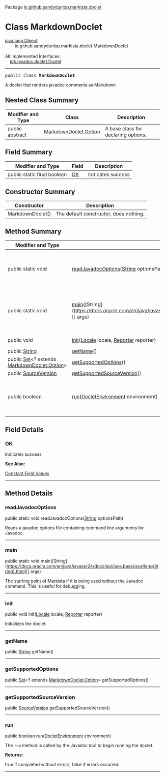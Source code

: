 Package [io.github.sandydunlop.markista.doclet](index.md)

# Class MarkdownDoclet
[java.lang.Object](https://docs.oracle.com/en/java/javase/24/docs/api/java.base/java/lang/Object.html)<br/>
        io.github.sandydunlop.markista.doclet.MarkdownDoclet<br/>
<br/>
All Implemented Interfaces:<br/>
    [jdk.javadoc.doclet.Doclet](https://docs.oracle.com/en/java/javase/24/docs/api/jdk.javadoc/jdk/javadoc/doclet/Doclet.html)


----

<span style="font-family: monospace;">public class __MarkdownDoclet__</span>

A doclet that renders javadoc comments as Markdown


## Nested Class Summary

| Modifier and Type | Class                                             | Description                         |
|-------------------|---------------------------------------------------|-------------------------------------|
| public abstract   | [MarkdownDoclet.Option](MarkdownDoclet.Option.md) | A base class for declaring options. |

## Field Summary

| Modifier and Type           | Field     | Description       |
|-----------------------------|-----------|-------------------|
| public static final boolean | [OK](#ok) | Indicates success |

## Constructor Summary

| Constructor      | Description                            |
|------------------|----------------------------------------|
| MarkdownDoclet() | The default constructor, does nothing. |

## Method Summary

| Modifier and Type                                                                                                                                          | Method                                                                                                                                                                                                                                   | Description                                                                     |
|------------------------------------------------------------------------------------------------------------------------------------------------------------|------------------------------------------------------------------------------------------------------------------------------------------------------------------------------------------------------------------------------------------|---------------------------------------------------------------------------------|
| public static void                                                                                                                                         | [readJavadocOptions](#readjavadocoptions)([String](https://docs.oracle.com/en/java/javase/24/docs/api/java.base/java/lang/String.html) optionsPath)                                                                                      | Reads a javadoc.options file containing command line arguments for Javadoc.     |
| public static void                                                                                                                                         | [main](#main)([String\](https://docs.oracle.com/en/java/javase/24/docs/api/java.base/java/lang/String\.html)[] args)                                                                                                                     | The starting point of Markista if it is being used without the Javadoc command. |
| public void                                                                                                                                                | [init](#init)([Locale](https://docs.oracle.com/en/java/javase/24/docs/api/java.base/java/util/Locale.html) locale, [Reporter](https://docs.oracle.com/en/java/javase/24/docs/api/jdk.javadoc/jdk/javadoc/doclet/Reporter.html) reporter) | Initializes the doclet.                                                         |
| public [String](https://docs.oracle.com/en/java/javase/24/docs/api/java.base/java/lang/String.html)                                                        | [getName](#getname)()                                                                                                                                                                                                                    |                                                                                 |
| public [Set](https://docs.oracle.com/en/java/javase/24/docs/api/java.base/java/util/Set.html)<? extends [MarkdownDoclet.Option](MarkdownDoclet.Option.md)> | [getSupportedOptions](#getsupportedoptions)()                                                                                                                                                                                            |                                                                                 |
| public [SourceVersion](https://docs.oracle.com/en/java/javase/24/docs/api/java.compiler/javax/lang/model/SourceVersion.html)                               | [getSupportedSourceVersion](#getsupportedsourceversion)()                                                                                                                                                                                |                                                                                 |
| public boolean                                                                                                                                             | [run](#run)([DocletEnvironment](https://docs.oracle.com/en/java/javase/24/docs/api/jdk.javadoc/jdk/javadoc/doclet/DocletEnvironment.html) environment)                                                                                   | The `run` method is called by the Javadoc tool to begin running the doclet.     |

## Field Details

### OK

Indicates success

**See Also:**


[Constant Field Values](../constant-values.md)



---


## Method Details

### readJavadocOptions

public static void readJavadocOptions([String](https://docs.oracle.com/en/java/javase/24/docs/api/java.base/java/lang/String.html) optionsPath)

Reads a javadoc.options file containing command line arguments for Javadoc.


---

### main

public static void main([String\](https://docs.oracle.com/en/java/javase/24/docs/api/java.base/java/lang/String\.html)[] args)

The starting point of Markista if it is being used
without the Javadoc command. This is useful for debugging.


---

### init

public void init([Locale](https://docs.oracle.com/en/java/javase/24/docs/api/java.base/java/util/Locale.html) locale, [Reporter](https://docs.oracle.com/en/java/javase/24/docs/api/jdk.javadoc/jdk/javadoc/doclet/Reporter.html) reporter)

Initializes the doclet.


---

### getName

public [String](https://docs.oracle.com/en/java/javase/24/docs/api/java.base/java/lang/String.html) getName()




---

### getSupportedOptions

public [Set](https://docs.oracle.com/en/java/javase/24/docs/api/java.base/java/util/Set.html)<? extends [MarkdownDoclet.Option](MarkdownDoclet.Option.md)> getSupportedOptions()




---

### getSupportedSourceVersion

public [SourceVersion](https://docs.oracle.com/en/java/javase/24/docs/api/java.compiler/javax/lang/model/SourceVersion.html) getSupportedSourceVersion()




---

### run

public boolean run([DocletEnvironment](https://docs.oracle.com/en/java/javase/24/docs/api/jdk.javadoc/jdk/javadoc/doclet/DocletEnvironment.html) environment)

The `run` method is called by the Javadoc tool to begin running the doclet.

**Returns:**

true if completed without errors, false if errors occurred.


---

